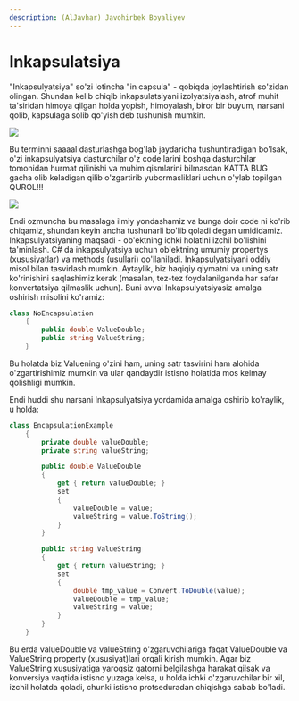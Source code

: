 ```yaml
---
description: (AlJavhar) Javohirbek Boyaliyev
---
```

# Inkapsulatsiya

"Inkapsulyatsiya" so'zi lotincha "in capsula" -  qobiqda joylashtirish so'zidan olingan. Shundan kelib chiqib inkapsulatsiyani izolyatsiyalash, atrof muhit ta'siridan himoya qilgan holda yopish, himoyalash, biror bir buyum, narsani qolib, kapsulaga solib qo'yish deb tushunish mumkin.

![](https://user-images.githubusercontent.com/91861166/212597878-c7ed3fd7-5a4e-4436-9da4-64983745bb9d.png)

Bu terminni saaaal dasturlashga bog'lab jaydaricha tushuntiradigan bo'lsak, o'zi inkapsulyatsiya dasturchilar o'z code larini boshqa dasturchilar tomonidan hurmat qilinishi va muhim qismlarini bilmasdan KATTA BUG gacha olib keladigan qilib o'zgartirib yubormasliklari uchun o'ylab topilgan QUROL!!!

![](https://user-images.githubusercontent.com/91861166/212598146-3da30f17-2f6d-47d7-a153-14ee396e88e4.png)

Endi ozmuncha bu masalaga ilmiy yondashamiz va bunga doir code ni ko'rib chiqamiz, shundan keyin ancha tushunarli bo'lib qoladi degan umididamiz.
Inkapsulyatsiyaning maqsadi - ob'ektning ichki holatini izchil bo'lishini ta'minlash. C# da inkapsulyatsiya uchun ob'ektning umumiy propertys (xususiyatlar) va methods (usullari) qo'llaniladi. Inkapsulyatsiyani oddiy misol bilan tasvirlash mumkin. Aytaylik, biz haqiqiy qiymatni va uning satr ko'rinishini saqlashimiz kerak (masalan, tez-tez foydalanilganda har safar konvertatsiya qilmaslik uchun). Buni avval Inkapsulyatsiyasiz amalga oshirish misolini ko'ramiz:

```csharp
class NoEncapsulation
    {
        public double ValueDouble;
        public string ValueString;
    }
```

Bu holatda biz Valuening o'zini ham, uning satr tasvirini ham alohida o'zgartirishimiz mumkin va ular qandaydir istisno holatida mos kelmay qolishligi mumkin. 

Endi huddi shu narsani Inkapsulyatsiya yordamida amalga oshirib ko'raylik, u holda:
```csharp
class EncapsulationExample
    {
        private double valueDouble;
        private string valueString;

        public double ValueDouble
        {
            get { return valueDouble; }
            set 
            {
                valueDouble = value;
                valueString = value.ToString();
            }
        }
```

```csharp
        public string ValueString
        {
            get { return valueString; }
            set 
            {
                double tmp_value = Convert.ToDouble(value);
                valueDouble = tmp_value;
                valueString = value;
            }
        }
    }
```

Bu erda valueDouble va valueString o'zgaruvchilariga faqat ValueDouble va ValueString property (xususiyat)lari orqali kirish mumkin. Agar biz ValueString xususiyatiga yaroqsiz qatorni belgilashga harakat qilsak va konversiya vaqtida istisno yuzaga kelsa, u holda ichki o'zgaruvchilar bir xil, izchil holatda qoladi, chunki istisno protseduradan chiqishga sabab bo'ladi.
